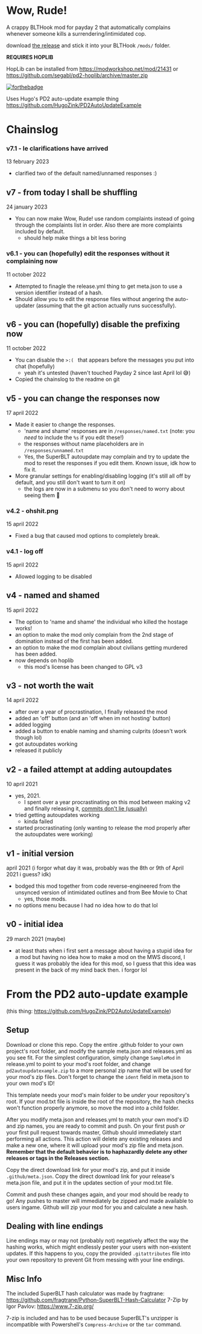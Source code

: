 # Wow, Rude!
A crappy BLTHook mod for payday 2 that automatically complains whenever someone kills a surrendering/intimidated cop.

download [the release](https://github.com/11BelowStudio/wow-rude/releases/tag/refs%2Fheads%2Fmain) and stick it into your BLTHook `/mods/` folder.

**REQUIRES HOPLIB**

HopLib can be installed from https://modworkshop.net/mod/21431 or https://github.com/segabl/pd2-hoplib/archive/master.zip


[![forthebadge](https://forthebadge.com/images/badges/built-with-resentment.svg)](https://forthebadge.com) 


Uses Hugo's PD2 auto-update example thing https://github.com/HugoZink/PD2AutoUpdateExample

# Chainslog

### v7.1 - le clarifications have arrived
13 february 2023
* clarified two of the default named/unnamed responses :)

## v7 - from today I shall be shuffling
24 january 2023
* You can now make Wow, Rude! use random complaints instead of going through the complaints list in order. Also there are more complaints included by default.
  * should help make things a bit less boring

### v6.1 - you can (hopefully) edit the responses without it complaining now
11 october 2022
* Attempted to finagle the release.yml thing to get meta.json to use a version identifier instead of a hash.
* Should allow you to edit the response files without angering the auto-updater (assuming that the git action actually runs successfully).

## v6 - you can (hopefully) disable the prefixing now
11 october 2022
* You can disable the `>:( ` that appears before the messages you put into chat (hopefully)
  * yeah it's untested (haven't touched Payday 2 since last April lol 😅)
* Copied the chainslog to the readme on git

## v5 - you can change the responses now
17 april 2022
* Made it easier to change the responses.
	* 'name and shame' responses are in `/responses/named.txt` (note: you *need* to include the `%s` if you edit these!)
	* the responses without name placeholders are in `/responses/unnamed.txt`
    * Yes, the SuperBLT autoupdate may complain and try to update the mod to reset the responses if you edit them. Known issue, idk how to fix it.
* More granular settings for enabling/disabling logging (it's still all off by default, and you still don't want to turn it on)
	* the logs are now in a submenu so you don't need to worry about seeing them 😤

### v4.2 - ohshit.png
15 april 2022
* Fixed a bug that caused mod options to completely break.

### v4.1 - log off
15 april 2022
* Allowed logging to be disabled

## v4 - named and shamed
15 april 2022
* The option to 'name and shame' the individual who killed the hostage works!
* an option to make the mod only complain from the 2nd stage of domination instead of the first has been added.
* an option to make the mod complain about civilians getting murdered has been added.
* now depends on hoplib
  * this mod's license has been changed to GPL v3

## v3 - not worth the wait
14 april 2022
* after over a year of procrastination, I finally released the mod
* added an 'off' button (and an 'off when im not hosting' button)
* added logging
* added a button to enable naming and shaming culprits (doesn't work though lol)
* got autoupdates working
* released it publicly

## v2 - a failed attempt at adding autoupdates
10 april 2021
* yes, 2021.
  * I spent over a year procrastinating on this mod between making v2 and finally releasing it, [commits don't lie (usually)](https://github.com/11BelowStudio/wow-rude/tree/0fc2644ab07961d6fdaf47aa601cdaba21dd2291)
* tried getting autoupdates working
  * kinda failed
* started procrastinating (only wanting to release the mod properly after the autoupdates were working)

## v1 - initial version
april 2021 (i forgor what day it was, probably was the 8th or 9th of April 2021 i guess? idk)
* bodged this mod together from code reverse-engineered from the unsynced version of intimidated outlines and from Bee Movie to Chat
  * yes, those mods.
* no options menu because I had no idea how to do that lol

## v0 - initial idea
29 march 2021 (maybe)
* at least thats when i first sent a message about having a stupid idea for a mod but having no idea how to make a mod on the MWS discord, I guess it was probably the idea for this mod, so I guess that this idea was present in the back of my mind back then. i forgor lol


# From the PD2 auto-update example

(this thing: https://github.com/HugoZink/PD2AutoUpdateExample)

## Setup
Download or clone this repo. Copy the entire .github folder to your own project's root folder, and modify the sample meta.json and releases.yml as you see fit.
For the simplest configuration, simply change `SampleMod` in release.yml to point to your mod's root folder, and change `pd2autoupdatexample.zip` to a more personal zip name that will be used for your mod's zip files.
Don't forget to change the `ident` field in meta.json to your own mod's ID!

This template needs your mod's main folder to be *under* your repository's root. If your mod.txt file is inside the root of the repository, the hash checks won't function properly anymore, so move the mod into a child folder.

After you modify meta.json and releases.yml to match your own mod's ID and zip names, you are ready to commit and push. On your first push *or* your first pull request towards master, Github should immediately start performing all actions.
This action will delete any existing releases and make a new one, where it will upload your mod's zip file and meta.json. **Remember that the default behavior is to haphazardly delete any other releases or tags in the Releases section.**

Copy the direct download link for your mod's zip, and put it inside `.github/meta.json`. Copy the direct download link for your release's meta.json file, and put it in the updates section of your mod.txt file.

Commit and push these changes again, and your mod should be ready to go! Any pushes to master will immediately be zipped and made available to users ingame. Github will zip your mod for you and calculate a new hash.

## Dealing with line endings
Line endings may or may not (probably not) negatively affect the way the hashing works, which might endlessly pester your users with non-existent updates.
If this happens to you, copy the provided `.gitattributes` file into your own repository to prevent Git from messing with your line endings.

## Misc Info
The included SuperBLT hash calculator was made by fragtrane: https://github.com/fragtrane/Python-SuperBLT-Hash-Calculator
7-Zip by Igor Pavlov: https://www.7-zip.org/

7-zip is included and has to be used because SuperBLT's unzipper is incompatible with Powershell's `Compress-Archive` or the `tar` command.
